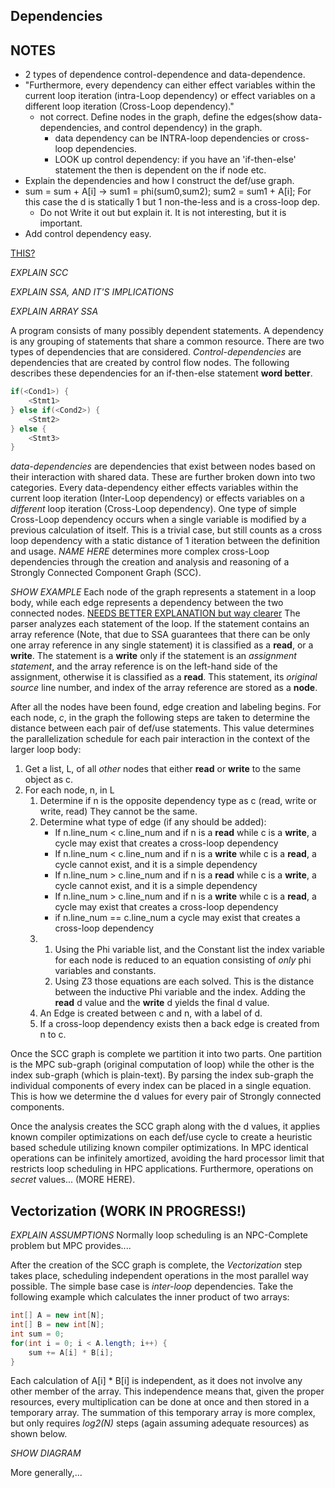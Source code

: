 Dependencies
---

NOTES
----
* 2 types of dependence control-dependence and data-dependence.
* "Furthermore, every dependency can either effect variables within the current loop iteration 
        (intra-Loop dependency) or effect variables on a different loop iteration (Cross-Loop dependency)."
    * not correct. Define nodes in the graph, define the edges(show data-dependencies, and control dependency) 
            in the graph.
        * data dependency can be INTRA-loop dependencies or cross-loop dependencies.
        * LOOK up control dependency: if you have an 'if-then-else' statement the then is dependent on the if node etc.
* Explain the dependencies and how I construct the def/use graph.
* sum = sum + A[i] -> sum1 = phi(sum0,sum2); sum2 = sum1 + A[i]; For this case the d is statically 1 but 1 non-the-less 
    and is a cross-loop dep.
    * Do not Write it out but explain it. It is not interesting, but it is important. 
* Add control dependency easy.

<!--- Dependencies fall into two categories:  _definition_, _use_ (Def/Use dependency) and _read_, _write_ (R/W dependency). --->
<!---  This means that all inter-loop dependencies can be directly vectorized based on a basic Def/Use graph. ---> 

[THIS?](https://en.wikipedia.org/wiki/Strongly_connected_component)

_EXPLAIN SCC_

_EXPLAIN SSA, AND IT'S IMPLICATIONS_

_EXPLAIN ARRAY SSA_

A program consists of many possibly dependent statements. A dependency is
any grouping of statements that share a common resource. 
There are two types of dependencies that are considered. *Control-dependencies* are 
dependencies that are created by control flow nodes. The following describes these
dependencies for an if-then-else statement **word better**.
```java
if(<Cond1>) {
    <Stmt1>
} else if(<Cond2>) {
    <Stmt2>
} else {
    <Stmt3>
}
```
*data-dependencies* are dependencies that exist between nodes based on their interaction
with shared data. These are further broken down into two categories. 
Every data-dependency either effects variables within the current loop iteration 
(Inter-Loop dependency) or effects variables on a _different_ loop iteration 
(Cross-Loop dependency). One type of simple Cross-Loop dependency occurs
when a single variable is modified by a previous calculation of itself. This is
a trivial case, but still counts as a cross loop dependency with a static distance of 1
iteration between the definition and usage. _NAME HERE_  determines more complex 
cross-Loop dependencies through the creation and analysis and reasoning of a 
Strongly Connected Component Graph (SCC). 

<!--- To create an SCC graph, the original loop body is parsed to create three important
components. First is a list of constants along with values. The second
is a list of Phi variables (Induction Variables) coupled with their respective
_aliases_. Lastly, is a list of Def/Use dependencies for each alias.
Using these components, each alias can be defined by an equation that consists
of only Phi variables and constant values. (*TOO CODE LIKE*). --->

_SHOW EXAMPLE_
Each node of the graph represents a statement in a loop body, while 
each edge represents a dependency between the two connected nodes. [NEEDS BETTER EXPLANATION but way clearer]()
The parser analyzes each statement of the loop. If the statement contains an array 
reference (Note, that due to SSA guarantees that there can be only one array 
reference in any single statement) it is classified as a **read**, or a **write**. 
The statement is a **write** only if the statement is an _assignment statement_, and 
the array reference is on the left-hand side of the assignment, otherwise it is classified 
as a **read**. This statement, its _original source_ line number, and index of the 
array reference are stored as a **node**.

After all the nodes have been found, edge creation and labeling begins. 
For each node, _c_, in the graph the following steps are taken to determine the distance
between each pair of def/use statements. This value determines the parallelization schedule 
for each pair interaction in the context of the larger loop body:
1. Get a list, L, of all _other_ nodes that either **read** or **write** 
    to the same object as c.
2. For each node, n, in L
    1. Determine if n is the opposite dependency type as c 
        (read, write or write, read)  They cannot be the same.
    2. Determine what type of edge (if any should be added):
        * If n.line_num < c.line_num and if n is a **read** while c is a **write**, 
            a cycle may exist that creates a cross-loop dependency
        * If n.line_num < c.line_num and if n is a **write** while c is a **read**, 
            a cycle cannot exist, and it is a simple dependency
        * If n.line_num > c.line_num and if n is a **read** while c is a **write**, 
            a cycle cannot exist, and it is a simple dependency
        * If n.line_num > c.line_num and if n is a **write** while c is a **read**, 
            a cycle may exist that creates a cross-loop dependency
        * if n.line_num == c.line_num a cycle may exist that creates 
            a cross-loop dependency
    3. 
        1. Using the Phi variable list, and the Constant list the index variable 
            for each node is reduced to an equation consisting of _only_ phi 
            variables and constants.
        2. Using Z3 those equations are each solved. This is the distance between the 
            inductive Phi variable and the index. Adding the **read** d value and the 
            **write** d yields the final d value. 
    4. An Edge is created between c and n, with a label of d.
    5. If a cross-loop dependency exists then a back edge is created from n to c.

Once the SCC graph is complete we partition it into two parts. One partition is
the MPC sub-graph (original computation of loop) while the other is the index sub-graph 
(which is plain-text). By parsing the index sub-graph the individual components of every index can be 
placed in a single equation. This is how we determine the d values for every pair of Strongly connected
components. 

Once the analysis creates the SCC graph along with the d values, 
it applies known compiler optimizations on each def/use cycle to 
create a heuristic based schedule utilizing known compiler optimizations. In MPC 
identical operations can be infinitely amortized, avoiding the 
hard processor limit that restricts loop scheduling in HPC applications. 
Furthermore, operations on _secret_ values... (MORE HERE).

 Vectorization (WORK IN PROGRESS!)
 ---
 
_EXPLAIN ASSUMPTIONS_ Normally loop scheduling is an NPC-Complete problem but MPC provides....
 
After the creation of the SCC graph is complete, the *Vectorization* step takes place, scheduling independent 
operations in the most parallel way possible. The simple base case is _inter-loop_ dependencies. Take the following 
example which calculates the inner product of two arrays:
```java
int[] A = new int[N];
int[] B = new int[N];
int sum = 0;
for(int i = 0; i < A.length; i++) {
    sum += A[i] * B[i];
}
```
Each calculation of A[i] * B[i] is independent, as it does not involve any other member of the array.
This independence means that, given the proper resources, every multiplication can be done at once and then stored
in a temporary array. The summation of this temporary array is more complex, but only requires _log2(N)_ steps 
(again assuming adequate resources) as shown below. 

_SHOW DIAGRAM_

More generally,...




